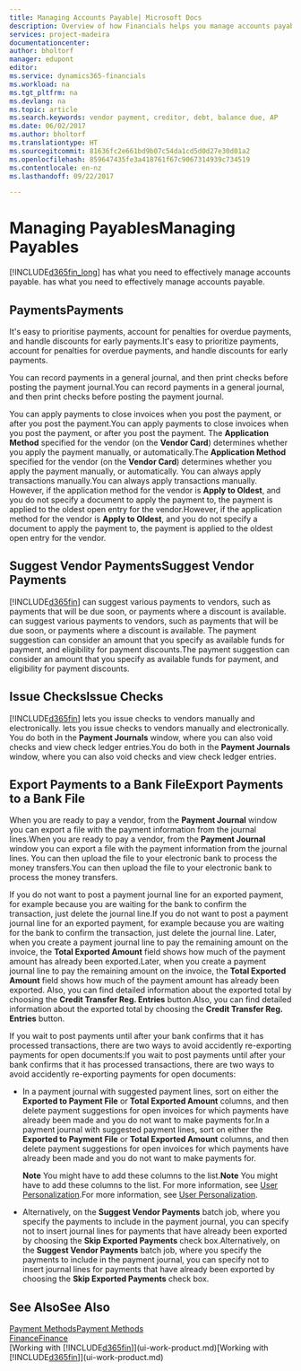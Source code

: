 ```yaml
---
title: Managing Accounts Payable| Microsoft Docs
description: Overview of how Financials helps you manage accounts payable (AP), including vendor payments, creditors, debt, and balance due.
services: project-madeira
documentationcenter: 
author: bholtorf
manager: edupont
editor: 
ms.service: dynamics365-financials
ms.workload: na
ms.tgt_pltfrm: na
ms.devlang: na
ms.topic: article
ms.search.keywords: vendor payment, creditor, debt, balance due, AP
ms.date: 06/02/2017
ms.author: bholtorf
ms.translationtype: HT
ms.sourcegitcommit: 81636fc2e661bd9b07c54da1cd5d0d27e30d01a2
ms.openlocfilehash: 859647435fe3a418761f67c9067314939c734519
ms.contentlocale: en-nz
ms.lasthandoff: 09/22/2017

---
```

# <a name="managing-payables"></a><span data-ttu-id="b7343-103">Managing Payables</span><span class="sxs-lookup"><span data-stu-id="b7343-103">Managing Payables</span></span>
[!INCLUDE[d365fin_long](includes/d365fin_long_md.md)]<span data-ttu-id="b7343-104"> has what you need to effectively manage accounts payable.</span><span class="sxs-lookup"><span data-stu-id="b7343-104"> has what you need to effectively manage accounts payable.</span></span>  

## <a name="payments"></a><span data-ttu-id="b7343-105">Payments</span><span class="sxs-lookup"><span data-stu-id="b7343-105">Payments</span></span>
<span data-ttu-id="b7343-106">It's easy to prioritise payments, account for penalties for overdue payments, and handle discounts for early payments.</span><span class="sxs-lookup"><span data-stu-id="b7343-106">It's easy to prioritize payments, account for penalties for overdue payments, and handle discounts for early payments.</span></span>

<span data-ttu-id="b7343-107">You can record payments in a general journal, and then print checks before posting the payment journal.</span><span class="sxs-lookup"><span data-stu-id="b7343-107">You can record payments in a general journal, and then print checks before posting the payment journal.</span></span>

<span data-ttu-id="b7343-108">You can apply payments to close invoices when you post the payment, or after you post the payment.</span><span class="sxs-lookup"><span data-stu-id="b7343-108">You can apply payments to close invoices when you post the payment, or after you post the payment.</span></span> <span data-ttu-id="b7343-109">The **Application Method** specified for the vendor (on the **Vendor Card**) determines whether you apply the payment manually, or automatically.</span><span class="sxs-lookup"><span data-stu-id="b7343-109">The **Application Method** specified for the vendor (on the **Vendor Card**) determines whether you apply the payment manually, or automatically.</span></span> <span data-ttu-id="b7343-110">You can always apply transactions manually.</span><span class="sxs-lookup"><span data-stu-id="b7343-110">You can always apply transactions manually.</span></span> <span data-ttu-id="b7343-111">However, if the application method for the vendor is **Apply to Oldest**, and you do not specify a document to apply the payment to, the payment is applied to the oldest open entry for the vendor.</span><span class="sxs-lookup"><span data-stu-id="b7343-111">However, if the application method for the vendor is **Apply to Oldest**, and you do not specify a document to apply the payment to, the payment is applied to the oldest open entry for the vendor.</span></span>

## <a name="suggest-vendor-payments"></a><span data-ttu-id="b7343-112">Suggest Vendor Payments</span><span class="sxs-lookup"><span data-stu-id="b7343-112">Suggest Vendor Payments</span></span>
[!INCLUDE[d365fin](includes/d365fin_md.md)]<span data-ttu-id="b7343-113"> can suggest various payments to vendors, such as payments that will be due soon, or payments where a discount is available.</span><span class="sxs-lookup"><span data-stu-id="b7343-113"> can suggest various payments to vendors, such as payments that will be due soon, or payments where a discount is available.</span></span> <span data-ttu-id="b7343-114">The payment suggestion can consider an amount that you specify as available funds for payment, and eligibility for payment discounts.</span><span class="sxs-lookup"><span data-stu-id="b7343-114">The payment suggestion can consider an amount that you specify as available funds for payment, and eligibility for payment discounts.</span></span>

## <a name="issue-checks"></a><span data-ttu-id="b7343-115">Issue Checks</span><span class="sxs-lookup"><span data-stu-id="b7343-115">Issue Checks</span></span>
[!INCLUDE[d365fin](includes/d365fin_md.md)]<span data-ttu-id="b7343-116"> lets you issue checks to vendors manually and electronically.</span><span class="sxs-lookup"><span data-stu-id="b7343-116"> lets you issue checks to vendors manually and electronically.</span></span> <span data-ttu-id="b7343-117">You do both in the **Payment Journals** window, where you can also void checks and view check ledger entries.</span><span class="sxs-lookup"><span data-stu-id="b7343-117">You do both in the **Payment Journals** window, where you can also void checks and view check ledger entries.</span></span>

## <a name="export-payments-to-a-bank-file"></a><span data-ttu-id="b7343-118">Export Payments to a Bank File</span><span class="sxs-lookup"><span data-stu-id="b7343-118">Export Payments to a Bank File</span></span>
<span data-ttu-id="b7343-119">When you are ready to pay a vendor, from the **Payment Journal** window you can export a file with the payment information from the journal lines.</span><span class="sxs-lookup"><span data-stu-id="b7343-119">When you are ready to pay a vendor, from the **Payment Journal** window you can export a file with the payment information from the journal lines.</span></span> <span data-ttu-id="b7343-120">You can then upload the file to your electronic bank to process the money transfers.</span><span class="sxs-lookup"><span data-stu-id="b7343-120">You can then upload the file to your electronic bank to process the money transfers.</span></span>

<span data-ttu-id="b7343-121">If you do not want to post a payment journal line for an exported payment, for example because you are waiting for the bank to confirm the transaction, just delete the journal line.</span><span class="sxs-lookup"><span data-stu-id="b7343-121">If you do not want to post a payment journal line for an exported payment, for example because you are waiting for the bank to confirm the transaction, just delete the journal line.</span></span> <span data-ttu-id="b7343-122">Later, when you create a payment journal line to pay the remaining amount on the invoice, the **Total Exported Amount** field shows how much of the payment amount has already been exported.</span><span class="sxs-lookup"><span data-stu-id="b7343-122">Later, when you create a payment journal line to pay the remaining amount on the invoice, the **Total Exported Amount** field shows how much of the payment amount has already been exported.</span></span> <span data-ttu-id="b7343-123">Also, you can find detailed information about the exported total by choosing the **Credit Transfer Reg. Entries** button.</span><span class="sxs-lookup"><span data-stu-id="b7343-123">Also, you can find detailed information about the exported total by choosing the **Credit Transfer Reg. Entries** button.</span></span>

<span data-ttu-id="b7343-124">If you wait to post payments until after your bank confirms that it has processed transactions, there are two ways to avoid accidently re-exporting payments for open documents:</span><span class="sxs-lookup"><span data-stu-id="b7343-124">If you wait to post payments until after your bank confirms that it has processed transactions, there are two ways to avoid accidently re-exporting payments for open documents:</span></span>  

* <span data-ttu-id="b7343-125">In a payment journal with suggested payment lines, sort on either the **Exported to Payment File** or **Total Exported Amount** columns, and then delete payment suggestions for open invoices for which payments have already been made and you do not want to make payments for.</span><span class="sxs-lookup"><span data-stu-id="b7343-125">In a payment journal with suggested payment lines, sort on either the **Exported to Payment File** or **Total Exported Amount** columns, and then delete payment suggestions for open invoices for which payments have already been made and you do not want to make payments for.</span></span>

    <span data-ttu-id="b7343-126">**Note** You might have to add these columns to the list.</span><span class="sxs-lookup"><span data-stu-id="b7343-126">**Note** You might have to add these columns to the list.</span></span> <span data-ttu-id="b7343-127">For more information, see [User Personalization](ui-user-personalization.md).</span><span class="sxs-lookup"><span data-stu-id="b7343-127">For more information, see [User Personalization](ui-user-personalization.md).</span></span>  
* <span data-ttu-id="b7343-128">Alternatively, on the **Suggest Vendor Payments** batch job, where you specify the payments to include in the payment journal, you can specify not to insert journal lines for payments that have already been exported by choosing the **Skip Exported Payments** check box.</span><span class="sxs-lookup"><span data-stu-id="b7343-128">Alternatively, on the **Suggest Vendor Payments** batch job, where you specify the payments to include in the payment journal, you can specify not to insert journal lines for payments that have already been exported by choosing the **Skip Exported Payments** check box.</span></span>

## <a name="see-also"></a><span data-ttu-id="b7343-129">See Also</span><span class="sxs-lookup"><span data-stu-id="b7343-129">See Also</span></span>
[<span data-ttu-id="b7343-130">Payment Methods</span><span class="sxs-lookup"><span data-stu-id="b7343-130">Payment Methods</span></span>](finance-payment-methods.md)  
[<span data-ttu-id="b7343-131">Finance</span><span class="sxs-lookup"><span data-stu-id="b7343-131">Finance</span></span>](finance.md)  
<span data-ttu-id="b7343-132">[Working with [!INCLUDE[d365fin](includes/d365fin_md.md)]](ui-work-product.md)</span><span class="sxs-lookup"><span data-stu-id="b7343-132">[Working with [!INCLUDE[d365fin](includes/d365fin_md.md)]](ui-work-product.md)</span></span>

